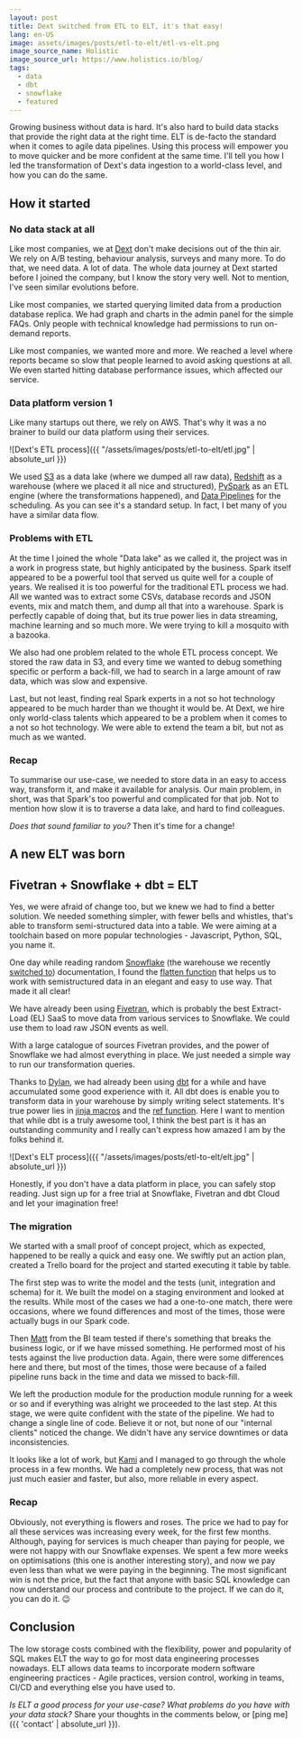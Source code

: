 ```yaml
---
layout: post
title: Dext switched from ETL to ELT, it's that easy!
lang: en-US
image: assets/images/posts/etl-to-elt/etl-vs-elt.png
image_source_name: Holistic
image_source_url: https://www.holistics.io/blog/
tags:
  - data
  - dbt
  - snowflake
  - featured
---
```

Growing business without data is hard. It's also hard to build data stacks that
provide the right data at the right time. ELT is de-facto the standard when it
comes to agile data pipelines. Using this process will empower you to move
quicker and be more confident at the same time. I'll tell you how I led the
transformation of Dext's data ingestion to a world-class level, and how you can
do the same.

<!-- more -->


## How it started

### No data stack at all

Like most companies, we at [Dext](https://dext.com/) don't make decisions out of
the thin air. We rely on A/B testing, behaviour analysis, surveys and many more.
To do that, we need data. A lot of data. The whole data journey at Dext started
before I joined the company, but I know the story very well. Not to mention,
I've seen similar evolutions before.

Like most companies, we started querying limited data from a production database
replica. We had graph and charts in the admin panel for the simple FAQs. Only
people with technical knowledge had permissions to run on-demand reports.

Like most companies, we wanted more and more. We reached a level where reports
became so slow that people learned to avoid asking questions at all. We even
started hitting database performance issues, which affected our service.

### Data platform version 1

Like many startups out there, we rely on AWS. That's why it was a no brainer to
build our data platform using their services.

![Dext's ETL process]({{ "/assets/images/posts/etl-to-elt/etl.jpg" | absolute_url }})

We used [S3](https://aws.amazon.com/s3/) as a data lake (where we dumped all raw
data), [Redshift](https://aws.amazon.com/redshift/) as a warehouse (where we
placed it all nice and structured), [PySpark](https://spark.apache.org/) as an
ETL engine (where the transformations happened), and [Data
Pipelines](https://aws.amazon.com/datapipeline/) for the scheduling. As you can
see it's a standard setup. In fact, I bet many of you have a similar data flow.

### Problems with ETL

At the time I joined the whole "Data lake" as we called it, the project was in a
work in progress state, but highly anticipated by the business.  Spark itself
appeared to be a powerful tool that served us quite well for a couple of years.
We realised it is too powerful for the traditional ETL process we had. All we
wanted was to extract some CSVs, database records and JSON events, mix and match
them, and dump all that into a warehouse. Spark is perfectly capable of doing
that, but its true power lies in data streaming, machine learning and so much
more. We were trying to kill a mosquito with a bazooka.

We also had one problem related to the whole ETL process concept. We stored the
raw data in S3, and every time we wanted to debug something specific or perform
a back-fill, we had to search in a large amount of raw data, which was slow and
expensive.

Last, but not least, finding real Spark experts in a not so hot technology
appeared to be much harder than we thought it would be. At Dext, we hire only
world-class talents which appeared to be a problem when it comes to a not so hot
technology. We were able to extend the team a bit, but not as much as we wanted.

### Recap

To summarise our use-case, we needed to store data in an easy to access way,
transform it, and make it available for analysis. Our main problem, in short,
was that Spark's too powerful and complicated for that job. Not to mention how
slow it is to traverse a data lake, and hard to find colleagues.

*Does that sound familiar to you?* Then it's time for a change!

## A new ELT was born

## Fivetran + Snowflake + dbt = ELT

Yes, we were afraid of change too, but we knew we had to find a better solution.
We needed something simpler, with fewer bells and whistles, that's able to
transform semi-structured data into a table. We were aiming at a toolchain based
on more popular technologies - Javascript, Python, SQL, you name it.

One day while reading random [Snowflake](https://www.snowflake.com/) (the
warehouse we recently [switched to](https://www.ivanovyordan.com/2020/06/07/redshift-to-snowflake/))
documentation, I found the [flatten
function](https://docs.snowflake.com/en/sql-reference/functions/flatten.html)
that helps us to work with semistructured data in an elegant and easy to use
way. That made it all clear!

We have already been using [Fivetran](https://fivetran.com/), which is probably
the best Extract-Load (EL) SaaS to move data from various services to Snowflake.
We could use them to load raw JSON events as well.

With a large catalogue of sources Fivetran provides, and the power of Snowflake
we had almost everything in place. We just needed a simple way to run our
transformation queries.

Thanks to [Dylan](https://www.linkedin.com/in/dylangbaker/), we had already been
using [dbt](https://www.getdbt.com/) for a while and have accumulated some good
experience with it. All dbt does is enable you to transform data in your
warehouse by simply writing select statements. It's true power lies in [jinja
macros](https://docs.getdbt.com/docs/building-a-dbt-project/jinja-macros) and
the [ref function](https://docs.getdbt.com/reference/dbt-jinja-functions/ref).
Here I want to mention that while dbt is a truly awesome tool, I think the best
part is it has an outstanding community and I really can't express how amazed I
am by the folks behind it.

![Dext's ELT process]({{ "/assets/images/posts/etl-to-elt/elt.jpg" | absolute_url }})

Honestly, if you don't have a data platform in place, you can safely stop
reading. Just sign up for a free trial at Snowflake, Fivetran and dbt Cloud and
let your imagination free!

### The migration

We started with a small proof of concept project, which as expected, happened to
be really a quick and easy one. We swiftly put an action plan, created a Trello
board for the project and started executing it table by table.

The first step was to write the model and the tests (unit, integration and
schema) for it. We built the model on a staging environment and looked at the
results. While most of the cases we had a one-to-one match, there were
occasions, where we found differences and most of the times, those were actually
bugs in our Spark code.

Then [Matt](https://www.linkedin.com/in/matthew-gardner-a1508298/) from the BI
team tested if there's something that breaks the business logic, or if we have
missed something. He performed most of his tests against the live production
data. Again, there were some differences here and there, but most of the times,
those were because of a failed pipeline runs back in the time and data we missed
to back-fill.

We left the production module for the production module running for a week or so
and if everything was alright we proceeded to the last step.  At this stage, we
were quite confident with the state of the pipeline. We had to change a single
line of code. Believe it or not, but none of our "internal clients" noticed the
change. We didn't have any service downtimes or data inconsistencies.

It looks like a lot of work, but
[Kami](https://www.linkedin.com/in/kamelia-mladenova-6b5676123/) and I managed
to go through the whole process in a few months. We had a completely new
process, that was not just much easier and faster, but also, more reliable in
every aspect.

### Recap

Obviously, not everything is flowers and roses. The price we had to pay for all
these services was increasing every week, for the first few months. Although,
paying for services is much cheaper than paying for people, we were not happy
with our Snowflake expenses. We spent a few more weeks on optimisations (this
one is another interesting story), and now we pay even less than what we were
paying in the beginning. The most significant win is not the price, but the fact
that anyone with basic SQL knowledge can now understand our process and
contribute to the project. If we can do it, you can do it. 😉

## Conclusion

The low storage costs combined with the flexibility, power and popularity of SQL
makes ELT the way to go for most data engineering processes nowadays. ELT allows
data teams to incorporate modern software engineering practices - Agile
practices, version control, working in teams, CI/CD and everything else you have
used to.

*Is ELT a good process for your use-case? What problems do you have with your
data stack?* Share your thoughts in the comments below, or
[ping me]({{ 'contact' | absolute_url }}).
